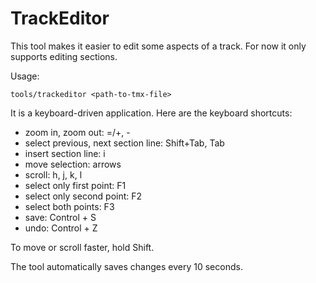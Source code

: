 # TrackEditor

This tool makes it easier to edit some aspects of a track. For now it only supports editing sections.

Usage:

    tools/trackeditor <path-to-tmx-file>

It is a keyboard-driven application. Here are the keyboard shortcuts:

- zoom in, zoom out: =/+, -
- select previous, next section line: Shift+Tab, Tab
- insert section line: i
- move selection: arrows
- scroll: h, j, k, l
- select only first point: F1
- select only second point: F2
- select both points: F3
- save: Control + S
- undo: Control + Z

To move or scroll faster, hold Shift.

The tool automatically saves changes every 10 seconds.
